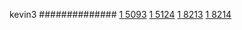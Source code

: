 


kevin3
##############
[1 5093](https://www.phylliida.dev/modelwelfare/qwenbailconversationsWithJournals/#ZjAsZjAuMcUFLjLHBy7GFcQJyRvEC80YLjAkYyxjIcwRITQ=)
[1 5124](https://www.phylliida.dev/modelwelfare/qwenbailconversationsWithJournals/#ZjAsZjAuxgUuNccHLjHJCckbxAvLIcQGJGMsYyHMESE4)
[1 8213](https://www.phylliida.dev/modelwelfare/qwenbailconversationsWithJournals/#ZjAsZjAuxgXJB8sJLjTLCy4yzQ0kYyxjIcwRITE4)
[1 8214](https://www.phylliida.dev/modelwelfare/qwenbailconversationsWithJournals/#ZjAsZjAuxgXJB8sJLjTLCy4yzQ0kYyxjIcwRITE5)

